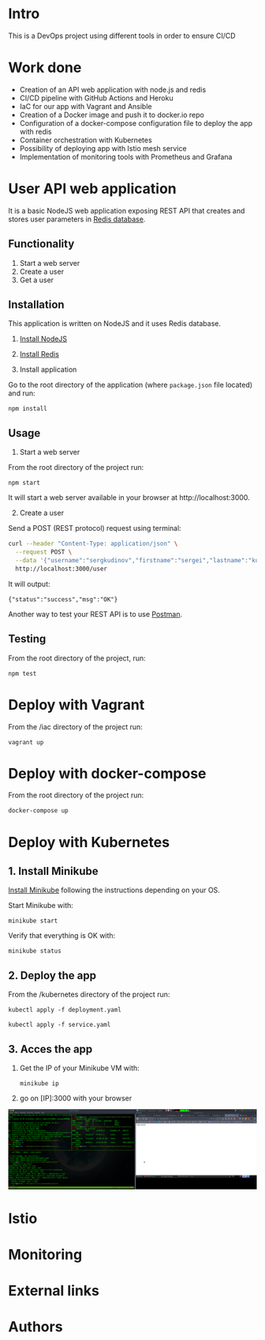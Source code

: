 # Intro

This is a DevOps project using different tools in order to ensure CI/CD

# Work done
 - Creation of an API web application with node.js and redis
 - CI/CD pipeline with GitHub Actions and Heroku
 - IaC for our app with Vagrant and Ansible
 - Creation of a Docker image and push it to docker.io repo
 - Configuration of a docker-compose configuration file to deploy the app with redis
 - Container orchestration with Kubernetes
 - Possibility of deploying app with Istio mesh service
 - Implementation of monitoring tools with Prometheus and Grafana

# User API web application

It is a basic NodeJS web application exposing REST API that creates and stores user parameters in [Redis database](https://redis.io/).

## Functionality

1. Start a web server
2. Create a user
2. Get a user

## Installation

This application is written on NodeJS and it uses Redis database.

1. [Install NodeJS](https://nodejs.org/en/download/)

2. [Install Redis](https://redis.io/download)

3. Install application

Go to the root directory of the application (where `package.json` file located) and run:

```
npm install
```

## Usage

1. Start a web server

From the root directory of the project run:

```
npm start
```

It will start a web server available in your browser at http://localhost:3000.

2. Create a user

Send a POST (REST protocol) request using terminal:

```bash
curl --header "Content-Type: application/json" \
  --request POST \
  --data '{"username":"sergkudinov","firstname":"sergei","lastname":"kudinov"}' \
  http://localhost:3000/user
```

It will output:

```
{"status":"success","msg":"OK"}
```

Another way to test your REST API is to use [Postman](https://www.postman.com/).

## Testing

From the root directory of the project, run:

```
npm test
```

# Deploy with Vagrant

From the /iac directory of the project run:

```
vagrant up
```

# Deploy with docker-compose

From the root directory of the project run:

```
docker-compose up
```

# Deploy with Kubernetes

## 1. Install Minikube

[Install Minikube](https://kubernetes.io/docs/tasks/tools/install-minikube/) following the instructions depending on your OS.

Start Minikube with:
```
minikube start
```

Verify that everything is OK with:
```
minikube status
```

## 2. Deploy the app

From the /kubernetes directory of the project run:

```
kubectl apply -f deployment.yaml
```
```
kubectl apply -f service.yaml
```

## 3. Acces the app

1. Get the IP of your Minikube VM with:
   ```
   minikube ip
   ```
2. go on [IP]:3000 with your browser

  ![minikube_workflow](image/kubectl.png)

# Istio

# Monitoring

# External links

# Authors
